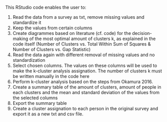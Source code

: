 This RStudio code enables the user to:

1) Read the data from a survey as txt, remove missing values and standardize it
2) Keep the values from certain columns
3) Create diagrammes based on literature (cf. code) for the decision-making of the most optimal amount of clusters k, as explained in the code itself (Number of Clusters vs. Total Within Sum of Squares & Number of Clusters vs. Gap Statistic)
4) Read the data again with different removal of missing values and no standardization
5) Select chosen columns. The values on these columns will be used to make the k-cluster analysis assignation. The number of clusters k must be written manually in the code here
6) Perform k-cluster analysis based on the steps from Okamura 2016.
7) Create a summary table of the amount of clusters, amount of people in each clusters and the mean and standard deviation of the values from the selected columns
8) Export the summary table
9) Create a cluster assignation to each person in the original survey and export it as a new txt and csv file.
